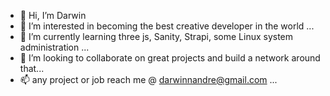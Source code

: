 - 👋 Hi, I’m Darwin
- 👀 I’m interested in becoming the best creative developer in the world ...
- 🌱 I’m currently learning three js, Sanity, Strapi, some Linux system administration ...
- 💞️ I’m looking to collaborate on great projects and build a network around that...
- 📫 any project or job reach me @ darwinnandre@gmail.com ...


